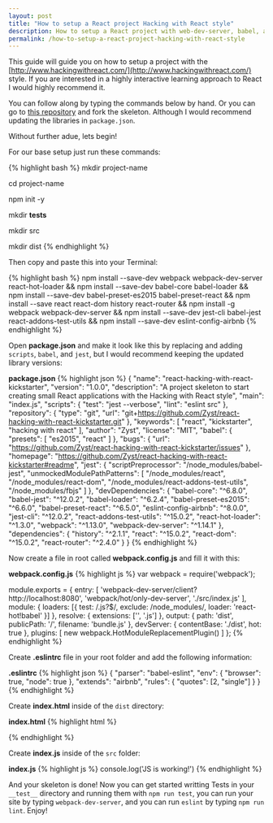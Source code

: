 ```yaml
---
layout: post
title: "How to setup a React project Hacking with React style"
description: How to setup a React project with web-dev-server, babel, and more. Hacking with React style to get you up and running as fast as possible.
permalink: /how-to-setup-a-react-project-hacking-with-react-style
---
```


This guide will guide you on how to setup a project with the [http://www.hackingwithreact.com/](http://www.hackingwithreact.com/) style. If you are interested in a highly interactive learning approach to React I would highly recommend it. 

You can follow along by typing the commands below by hand. Or you can go to [this repository](https://github.com/Zyst/react-hacking-with-react-kickstarter) and fork the skeleton. Although I would recommend updating the libraries in `package.json`.

Without further adue, lets begin!

For our base setup just run these commands:

{% highlight bash %}
mkdir project-name

cd project-name

npm init -y

mkdir __tests__

mkdir src

mkdir dist
{% endhighlight %}

Then copy and paste this into your Terminal:

{% highlight bash %}
npm install --save-dev webpack webpack-dev-server react-hot-loader &&
npm install --save-dev babel-core babel-loader &&
npm install --save-dev babel-preset-es2015 babel-preset-react &&
npm install --save react react-dom history react-router &&
npm install -g webpack webpack-dev-server &&
npm install --save-dev jest-cli babel-jest react-addons-test-utils &&
npm install --save-dev eslint-config-airbnb
{% endhighlight %}

Open **package.json** and make it look like this by replacing and adding `scripts`, `babel`, and `jest`, but I would recommend keeping the updated library versions:

**package.json**
{% highlight json %}
{
  "name": "react-hacking-with-react-kickstarter",
  "version": "1.0.0",
  "description": "A project skeleton to start creating small React applications with the Hacking with React style",
  "main": "index.js",
  "scripts": {
    "test": "jest --verbose",
    "lint": "eslint src"
  },
  "repository": {
    "type": "git",
    "url": "git+https://github.com/Zyst/react-hacking-with-react-kickstarter.git"
  },
  "keywords": [
    "react",
    "kickstarter",
    "hacking with react"
  ],
  "author": "Zyst",
  "license": "MIT",
  "babel": {
    "presets": [
      "es2015",
      "react"
    ]
  },
  "bugs": {
    "url": "https://github.com/Zyst/react-hacking-with-react-kickstarter/issues"
  },
  "homepage": "https://github.com/Zyst/react-hacking-with-react-kickstarter#readme",
  "jest": {
    "scriptPreprocessor": "<rootDir>/node_modules/babel-jest",
    "unmockedModulePathPatterns": [
      "<rootDir>/node_modules/react",
      "<rootDir>/node_modules/react-dom",
      "<rootDir>/node_modules/react-addons-test-utils",
      "<rootDir>/node_modules/fbjs"
    ]
  },
  "devDependencies": {
    "babel-core": "^6.8.0",
    "babel-jest": "^12.0.2",
    "babel-loader": "^6.2.4",
    "babel-preset-es2015": "^6.6.0",
    "babel-preset-react": "^6.5.0",
    "eslint-config-airbnb": "^8.0.0",
    "jest-cli": "^12.0.2",
    "react-addons-test-utils": "^15.0.2",
    "react-hot-loader": "^1.3.0",
    "webpack": "^1.13.0",
    "webpack-dev-server": "^1.14.1"
  },
  "dependencies": {
    "history": "^2.1.1",
    "react": "^15.0.2",
    "react-dom": "^15.0.2",
    "react-router": "^2.4.0"
  }
}
{% endhighlight %}

Now create a file in root called **webpack.config.js** and fill it with this:

**webpack.config.js**
{% highlight js %}
var webpack = require('webpack');

module.exports = {
  entry: [
    'webpack-dev-server/client?http://localhost:8080',
    'webpack/hot/only-dev-server',
    './src/index.js'
  ],
  module: {
    loaders: [{
      test: /\.js?$/,
      exclude: /node_modules/,
      loader: 'react-hot!babel'
    }]
  },
  resolve: {
    extensions: ['', '.js']
  },
  output: {
    path: 'dist',
    publicPath: '/',
    filename: 'bundle.js'
  },
  devServer: {
    contentBase: './dist',
    hot: true
  },
  plugins: [
    new webpack.HotModuleReplacementPlugin()
  ]
};
{% endhighlight %}

Create **.eslintrc** file in your root folder and add the following information:

**.eslintrc**
{% highlight json %}
{
    "parser": "babel-eslint",
    "env": {
        "browser": true,
        "node": true
    },
    "extends": "airbnb",
    "rules": {
        "quotes": [2, "single"]
    }
}
{% endhighlight %}

Create **index.html** inside of the `dist` directory:

**index.html**
{% highlight html %}
<!DOCTYPE html>
<html lang="en">
    <head>
        <meta charset="UTF-8">
        <title>Title</title>
    </head>
    <body>
        <div id="app"></div>
        <script src="bundle.js"></script>
    </body>
</html>
{% endhighlight %}

Create **index.js** inside of the `src` folder:

**index.js**
{% highlight js %}
console.log('JS is working!')
{% endhighlight %}

And your skeleton is done! Now you can get started writting Tests in your `__test__` directory and running them with `npm run test`, you can run your site by typing `webpack-dev-server`, and you can run `eslint` by typing `npm run lint`. Enjoy!
